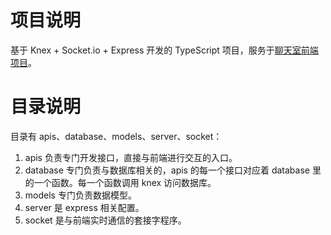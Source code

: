 # 项目说明

基于 Knex + Socket.io + Express 开发的 TypeScript 项目，服务于[聊天室前端项目](https://github.com/shiramashiro/gadget-chatroom)。

# 目录说明

目录有 apis、database、models、server、socket：

1. apis 负责专门开发接口，直接与前端进行交互的入口。
2. database 专门负责与数据库相关的，apis 的每一个接口对应着 database 里的一个函数。每一个函数调用 knex 访问数据库。
3. models 专门负责数据模型。
4. server 是 express 相关配置。
5. socket 是与前端实时通信的套接字程序。